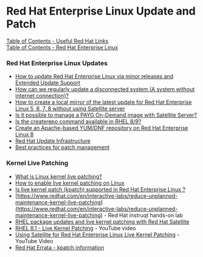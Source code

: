 # Red Hat Enterprise Linux Update and Patch


[Table of Contents - Useful Red Hat Links](https://github.com/pslucas0212/UsefulRedHatLinks)  
[Table of Contents - Red Hat Enterprise Linux](https://github.com/pslucas0212/Red-Hat-Enterprise-Linux-Table-of-Contents)

### Red Hat Enterprise Linux Updates
- [How to update Red Hat Enterprise Linux via minor releases and Extended Update Support](https://www.redhat.com/en/blog/how-update-red-hat-enterprise-linux-tvia-minor-releases-and-extended-update-support)
- [How can we regularly update a disconnected system (A system without internet connection)?](https://access.redhat.com/solutions/29269)
- [How to create a local mirror of the latest update for Red Hat Enterprise Linux 5, 6, 7, 8 without using Satellite server](https://access.redhat.com/solutions/23016)
- [Is it possible to manage a PAYG On-Demand image with Satellite Server?](https://access.redhat.com/solutions/5962181)
- [Is the createrepo command available in RHEL 8/9?](https://access.redhat.com/solutions/3755901)
- [Create an Apache-based YUM/DNF repository on Red Hat Enterprise Linux 8]()
- [Red Hat Update Infrastructure](https://access.redhat.com/products/red-hat-update-infrastructure)
- [Best practices for patch management](https://www.redhat.com/en/blog/best-practices-patch-management)

### Kernel Live Patching
- [What is Linux kernel live patching?](https://www.redhat.com/en/topics/linux/what-is-linux-kernel-live-patching)
- [How to enable live kernel patching on Linux](https://www.redhat.com/sysadmin/kernel-live-patching-linux)
- [Is live kernel patch (kpatch) supported in Red Hat Enterprise Linux ?](https://access.redhat.com/solutions/2206511)
- [https://www.redhat.com/en/interactive-labs/reduce-unplanned-maintenance-kernel-live-patching](https://www.redhat.com/en/interactive-labs/reduce-unplanned-maintenance-kernel-live-patching) - Red Hat instruqt hands-on lab
- [RHEL package updates and live kernel patching with Red Hat Satellite](https://www.redhat.com/en/blog/rhel-package-updates-and-live-kernel-patching-red-hat-satellite)
- [RHEL 8.1 - Live Kernel Patching](https://www.youtube.com/watch?v=RHKESTHFm0o) - YouTube video
- [Using Satellite for Red Hat Enterprise Linux Live Kernel Patching](https://www.youtube.com/watch?v=lUofdsUXcZ8) - YouTube Video
- [Red Hat Errata - kpatch information](https://access.redhat.com/errata-search/?q=kpatch&p=1&sort=portal_publication_date+desc&rows=10&portal_product=Red%5C+Hat%5C+Enterprise%5C+Linux)
